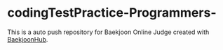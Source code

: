 # codingTestPractice-Programmers-
This is a auto push repository for Baekjoon Online Judge created with [BaekjoonHub](https://github.com/BaekjoonHub/BaekjoonHub).
